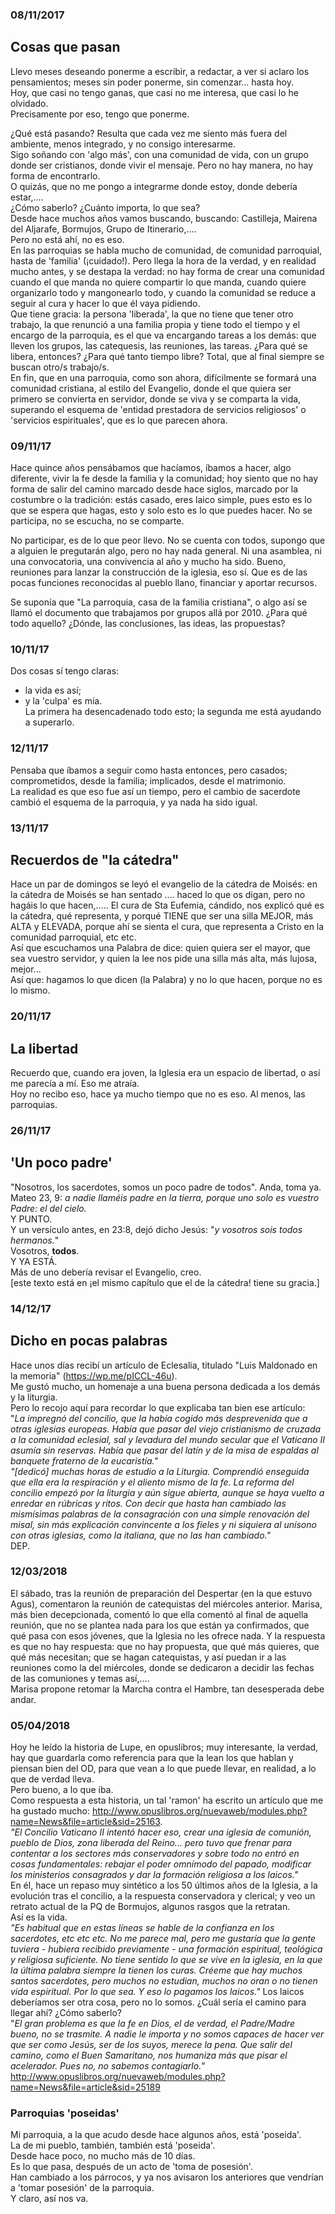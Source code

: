 ### 08/11/2017
## Cosas que pasan

Llevo meses deseando ponerme a escribir, a redactar, a ver si aclaro los pensamientos; meses sin poder ponerme, sin comenzar... hasta hoy.  
Hoy, que casi no tengo ganas, que casi no me interesa, que casi lo he olvidado.   
Precisamente por eso, tengo que ponerme.  

¿Qué está pasando? Resulta que cada vez me siento más fuera del ambiente, menos integrado, y no consigo interesarme.   
Sigo soñando con 'algo más', con una comunidad de vida, con un grupo donde ser cristianos, donde vivir el mensaje. Pero no hay manera, no hay forma de encontrarlo.  
O quizás, que no me pongo a integrarme donde estoy, donde debería estar,....   
¿Cómo saberlo? ¿Cuánto importa, lo que sea?  
Desde hace muchos años vamos buscando, buscando: Castilleja, Mairena del Aljarafe, Bormujos, Grupo de Itinerario,....  
Pero no está ahí, no es eso.  
En las parroquias se habla mucho de comunidad, de comunidad parroquial, hasta de 'familia' (¡cuidado!). Pero llega la hora de la verdad, y en realidad mucho antes, y se destapa la verdad: no hay forma de crear una comunidad cuando el que manda no quiere compartir lo que manda, cuando quiere organizarlo todo y mangonearlo todo, y cuando la comunidad se reduce a seguir al cura y hacer lo que él vaya pidiendo.   
Que tiene gracia: la persona 'liberada', la que no tiene que tener otro trabajo, la que renunció a una familia propia y tiene todo el tiempo y el encargo de la parroquia, es el que va encargando tareas a los demás: que lleven los grupos, las catequesis, las reuniones, las tareas. ¿Para qué se libera, entonces? ¿Para qué tanto tiempo libre? Total, que al final siempre se buscan otro/s trabajo/s.  
En fin, que en una parroquia, como son ahora, difícilmente se formará una comunidad cristiana, al estilo del Evangelio, donde el que quiera ser primero se convierta en servidor, donde se viva y se comparta la vida, superando el esquema de 'entidad prestadora de servicios religiosos' o 'servicios espirituales', que es lo que parecen ahora.  

### 09/11/17
Hace quince años pensábamos que hacíamos, íbamos a hacer, algo diferente, vivir la fe desde la familia y la comunidad; hoy siento que no hay forma de salir del camino marcado desde hace siglos, marcado por la costumbre o la tradición: estás casado, eres laico simple, pues esto es lo que se espera que hagas, esto y solo esto es lo que puedes hacer. No se participa, no se escucha, no se comparte.  

No participar, es de lo que peor llevo. No se cuenta con todos, supongo que a alguien le pregutarán algo, pero no hay nada general. Ni una asamblea, ni una convocatoria, una convivencia al año y mucho ha sido. Bueno, reuniones para lanzar la construcción de la iglesia, eso sí. Que es de las pocas funciones reconocidas al pueblo llano, financiar y aportar recursos.  

Se suponía que "La parroquia, casa de la familia cristiana", o algo así se llamó el documento que trabajamos por grupos allá por 2010. ¿Para qué todo aquello? ¿Dónde, las conclusiones, las ideas, las propuestas?   

### 10/11/17
Dos cosas sí tengo claras:  
- la vida es así;  
- y la 'culpa' es mía.  
La primera ha desencadenado todo esto; la segunda me está ayudando a superarlo.  

### 12/11/17 
Pensaba que íbamos a seguir como hasta entonces, pero casados; comprometidos, desde la familia; implicados, desde el matrimonio.  
La realidad es que eso fue así un tiempo, pero el cambio de sacerdote cambió el esquema de la parroquia, y ya nada ha sido igual.  

### 13/11/17
## Recuerdos de "la cátedra"  
Hace un par de domingos se leyó el evangelio de la cátedra de Moisés: en la cátedra de Moisés se han sentado .... haced lo que os digan, pero no hagáis lo que hacen,..... El cura de Sta Eufemia, cándido, nos explicó qué es la cátedra, qué representa, y porqué TIENE que ser una silla MEJOR, más ALTA y ELEVADA, porque ahí se sienta el cura, que representa a Cristo en la comunidad parroquial, etc etc.  
Así que escuchamos una Palabra de dice: quien quiera ser el mayor, que sea vuestro servidor, y quien la lee nos pide una silla más alta, más lujosa, mejor...   
Así que: hagamos lo que dicen (la Palabra) y no lo que hacen, porque no es lo mismo.  

### 20/11/17 
## La libertad
Recuerdo que, cuando era joven, la Iglesia era un espacio de libertad, o así me parecía a mí. Eso me atraía.  
Hoy no recibo eso, hace ya mucho tiempo que no es eso. Al menos, las parroquias.  

### 26/11/17
## 'Un poco padre'
"Nosotros, los sacerdotes, somos un poco padre de todos". Anda, toma ya.  
Mateo 23, 9: *a nadie llaméis padre en la tierra, porque uno solo es vuestro Padre: el del cielo.*  
Y PUNTO.  
Y un versículo antes, en 23:8, dejó dicho Jesús: "*y vosotros sois todos hermanos.*"  
Vosotros, **todos**.  
Y YA ESTÁ.  
Más de uno debería revisar el Evangelio, creo.  
[este texto está en ¡el mismo capítulo que el de la cátedra! tiene su gracia.]  


### 14/12/17
## Dicho en pocas palabras  
Hace unos días recibí un artículo de Eclesalia, titulado "Luis Maldonado en la memoria" (https://wp.me/pICCL-46u).  
Me gustó mucho, un homenaje a una buena persona dedicada a los demás y la liturgia.  
Pero lo recojo aquí para recordar lo que explicaba tan bien ese artículo:  
"*La impregnó del concilio, que la había cogido más desprevenida que a otras iglesias europeas. Había que pasar del viejo cristianismo de cruzada a la comunidad eclesial, sal y levadura del mundo secular que el Vaticano II asumía sin reservas. Había que pasar del latín y de la misa de espaldas al banquete fraterno de la eucaristía."  
"[dedicó] muchas horas de estudio a la Liturgia. Comprendió enseguida que ella era la respiración y el aliento mismo de la fe. La reforma del concilio empezó por la liturgia y aún sigue abierta, aunque se haya vuelto a enredar en rúbricas y ritos. Con decir que hasta han cambiado las mismísimas palabras de la consagración con una simple renovación del misal, sin más explicación convincente a los fieles y ni siquiera al unísono con otras iglesias, como la italiana, que no las han cambiado."*  
DEP.  


### 12/03/2018  
El sábado, tras la reunión de preparación del Despertar (en la que estuvo Agus), comentaron la reunión de catequistas del miércoles anterior. Marisa, más bien decepcionada, comentó lo que ella comentó al final de aquella reunión, que no se plantea nada para los que están ya confirmados, que qué pasa con esos jóvenes, que la Iglesia no les ofrece nada. Y la respuesta es que no hay respuesta: que no hay propuesta, que qué más quieres, que qué más necesitan; que se hagan catequistas, y así puedan ir a las reuniones como la del miércoles, donde se dedicaron a decidir las fechas de las comuniones y temas así,....   
Marisa propone retomar la Marcha contra el Hambre, tan desesperada debe andar.   


### 05/04/2018  
Hoy he leído la historia de Lupe, en opuslibros; muy interesante, la verdad, hay que guardarla como referencia para que la lean los que hablan y piensan bien del OD, para que vean a lo que puede llevar, en realidad, a lo que de verdad lleva.  
Pero bueno, a lo que iba.  
Como respuesta a esta historia, un tal 'ramon' ha escrito un artículo que me ha gustado mucho: http://www.opuslibros.org/nuevaweb/modules.php?name=News&file=article&sid=25163.  
*"El Concilio Vaticano II intentó hacer eso, crear una iglesia de comunión, pueblo de Dios, zona liberada del Reino... pero tuvo que frenar para contentar a los sectores más conservadores y sobre todo no entró en cosas fundamentales: rebajar el poder omnímodo del papado, modificar los ministerios consagrados y dar la formación religiosa a los laicos."*  
En él, hace un repaso muy sintético a los 50 últimos años de la Iglesia, a la evolución tras el concilio, a la respuesta conservadora y clerical; y veo un retrato actual de la PQ de Bormujos, algunos rasgos que la retratan.  
Así es la vida.  
*"Es habitual que en estas líneas se hable de la confianza en los sacerdotes, etc etc etc. No me parece mal, pero me gustaría que la gente tuviera - hubiera recibido previamente - una formación espiritual, teológica y religiosa suficiente. No tiene sentido lo que se vive en la iglesia, en la que la última palabra siempre la tienen los curas. Créeme que hay muchos santos sacerdotes, pero muchos no estudian, muchos no oran o no tienen vida espiritual. Por lo que sea. Y eso lo pagamos los laicos."*
Los laicos deberíamos ser otra cosa, pero no lo somos. ¿Cuál sería el camino para llegar ahí? ¿Cómo saberlo?  
"*El gran problema es que la fe en Dios, el de verdad, el Padre/Madre bueno, no se trasmite. A nadie le importa y no somos capaces de hacer ver que ser como Jesús, ser de los suyos, merece la pena. Que salir del camino, como el Buen Samaritano, nos humaniza más que pisar el acelerador. Pues no, no sabemos contagiarlo.*" http://www.opuslibros.org/nuevaweb/modules.php?name=News&file=article&sid=25189   


### Parroquias 'poseidas'
Mi parroquia, a la que acudo desde hace algunos años, está 'poseida'.   
La de mi pueblo, también, también está 'poseida'.  
Desde hace poco, no mucho más de 10 días.  
Es lo que pasa, después de un acto de 'toma de posesión'.   
Han cambiado a los párrocos, y ya nos avisaron los anteriores que vendrían a 'tomar posesión' de la parroquia.  
Y claro, así nos va.   


